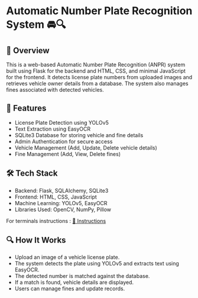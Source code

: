 # Automatic Number Plate Recognition System 🚘🔍
## 📌 Overview
This is a web-based Automatic Number Plate Recognition (ANPR) system built using Flask for the backend and HTML, CSS, and minimal JavaScript for the frontend. It detects license plate numbers from uploaded images and retrieves vehicle owner details from a database. The system also manages fines associated with detected vehicles.

## 🚀 Features
- License Plate Detection using YOLOv5
- Text Extraction using EasyOCR
- SQLite3 Database for storing vehicle and fine details
- Admin Authentication for secure access
- Vehicle Management (Add, Update, Delete vehicle details)
- Fine Management (Add, View, Delete fines)

## 🛠️ Tech Stack
- Backend: Flask, SQLAlchemy, SQLite3
- Frontend: HTML, CSS, JavaScript
- Machine Learning: YOLOv5, EasyOCR
- Libraries Used: OpenCV, NumPy, Pillow

For terminals instructions : [📜 Instructions](Instructions.md)

## 🔍 How It Works
- Upload an image of a vehicle license plate.
- The system detects the plate using YOLOv5 and extracts text using EasyOCR.
- The detected number is matched against the database.
- If a match is found, vehicle details are displayed.
- Users can manage fines and update records.
